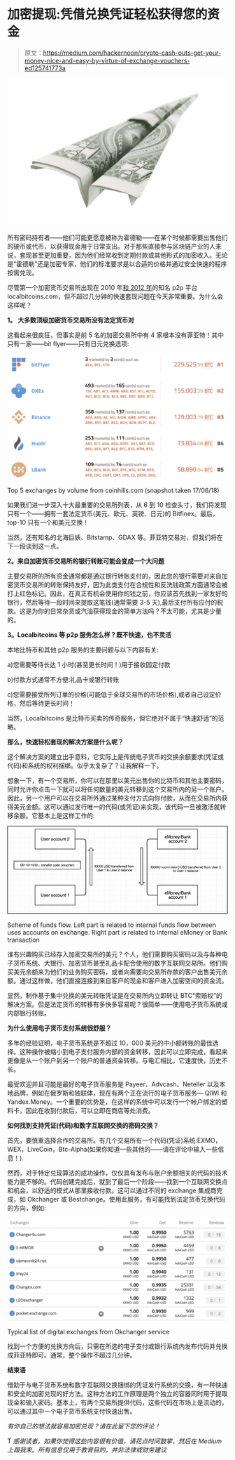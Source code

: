 # 加密提现:凭借兑换凭证轻松获得您的资金

> 原文：<https://medium.com/hackernoon/crypto-cash-outs-get-your-money-nice-and-easy-by-virtue-of-exchange-vouchers-ed125741773a>

![](img/385bb8c2e77123b77d9f34317e6eb130.png)

所有密码持有者——他们可能更愿意被称为霍德勒——在某个时候都需要出售他们的硬币或代币，以获得现金用于日常支出。对于那些直接参与区块链产业的人来说，套现甚至更加重要，因为他们经常收到定期付款或其他形式的加密收入。无论是“霍德勒”还是加密专家，他们的标准要求是以合适的价格并通过安全快速的程序按需兑现。

尽管第一个加密货币交易所出现在 2010 年[和 2012 年](https://ru.wikipedia.org/wiki/Mt.Gox)的知名 p2p 平台 localbitcoins.com，但不超过几分钟的快速套现问题在今天非常重要。为什么会这样呢？

**1。** **大多数顶级加密货币交易所没有法定货币对**

这看起来很疯狂，但事实是前 5 名的加密交易所中有 4 家根本没有菲亚特！其中只有一家——bit flyer——只有日元兑换选项:

![](img/0380b59c439c2e3bc63a3087704b96fb.png)

Top 5 exchanges by volume from coinhills.com (snapshot taken 17/06/18)

如果我们进一步深入十大最重要的交易所列表，从 6 到 10 检查头寸，我们将发现只有一个——拥有一套法定货币(美元、欧元、英镑、日元)的 Bitfinex。最后，top-10 只有一个和美元交换！

当然，还有知名的北海巨妖、Bitstamp、GDAX 等。菲亚特交易对，但我们将在下一段谈到这一点。

**2。来自加密货币交易所的银行转账可能会变成一个大问题**

主要交易所的所有资金通常都是通过银行转账支付的，因此您的银行需要对来自加密货币交易所的转账保持友好，因为此类支付在合规性和反洗钱政策方面通常会被打上红色标记。因此，在真正有机会使用你的钱之前，你应该首先找到一家友好的银行，然后等待一段时间来提取这笔钱(通常需要 3-5 天),最后支付所有应付的税款。这是为你的日常杂货或汽油获得现金的简单方法吗？不太可能，尤其是少量的。

**3。Localbitcoins 等 p2p 服务怎么样？既不快速，也不灵活**

本地比特币和其他 p2p 服务的主要问题与以下内容有关:

a)您需要等待长达 1 小时(甚至更长时间！)用于接收固定付款

b)付款方式通常不方便:礼品卡或银行转账

c)您需要接受所列订单的价格(可能低于全球交易所的市场价格),或者自己设定价格，然后等待更长时间！

当然，Localbitcoins 是比特币买卖的传奇服务，但它绝对不属于“快速舒适”的范畴。

**那么，快速轻松套现的解决方案是什么呢？**

这个解决方案的建立出乎意料，它实际上是传统电子货币的交换余额要求(凭证或代码)和系统的权利捆绑。似乎太复杂了？让我解释一下。

想象一下，有一个交易所，你可以在那里以美元出售你的比特币和其他主要密码，同时允许你点击一下就可以将任何数量的美元转移到这个交易所内的另一个账户。因此，另一个用户可以在交易所外通过某种支付方式向你付款，从而在交易所内获得美元金额。这可以通过发行唯一的代码(或凭证)来实现，该代码一旦被激活就转移余额。它基本上是这样工作的:

![](img/163cb19a89069db8d31d2e630dd68ed0.png)

Scheme of funds flow. Left part is related to internal funds flow between uses accounts on exchange. Right part is related to internal eMoney or Bank transaction

谁有兴趣购买已经存入加密交易所的美元？个人，他们需要购买密码以及与各种电子货币系统、大银行、加密货币甚至礼品卡配合使用的数字互联网交易所。他们购买美元余额来为他们的业务购买密码，或者向需要向交易所存款的客户出售美元余额。通过这样做，他们直接连接到来自客户的现金和客户进入加密空间的资金流。

显然，制作基于集中兑换的美元转账凭证是在交易所内立即转让 BTC“索赔权”的解决方案。但是法定货币的转移有多快多容易呢？很简单——使用电子货币系统或内部银行转账。

**为什么使用电子货币支付系统很舒服？**

多年的经验证明，电子货币系统是不超过
10，000 美元的中小额转账的最佳选择。这种操作被缩小到电子支付服务内部的资金转移，因此可以立即完成，看起来更像是从一个账户到另一个账户的普通资金转移。与电汇相比，它速度快，历史不长。

最受欢迎并且可能是最好的电子货币服务是 Payeer、Advcash、Neteller 以及本地品牌，例如在俄罗斯和独联体，现在有两个正在流行的电子货币服务— QIWI 和 Yandex.Money。一个重要的优势是，在这样的系统中可以发行一个帐户绑定的塑料卡，因此在收到付款后，可以立即在商店等处消费。

**如何找到支持凭证(代码)和数字互联网交换的密码交换？**

首先，要慎重选择合作的交易所。有几个交易所有一个代码(凭证)系统:EXMO，WEX，LiveCoin，Btc-Alpha(如果你知道一些其他的——请在评论中输入一些信息！).

然而，对于特定兑现算法的成功操作，仅仅具有发布与账户余额相关的代码的技术能力是不够的。代码创建完成后，就到了最后一个阶段——找到一个互联网交换点和机会，以舒适的模式从那里接收付款。这可以通过不同的 exchange 集成商完成，如 Okchanger 或 Bestchange。使用此服务，有可能找到法定货币兑换代码的方向，例如:

![](img/176c07672b357ccf2b301ef1e5c74dc1.png)

Typical list of digital exchanges from Okchanger service

找到一个方便的兑换方向后，只需在所选的电子支付或银行系统内发布代码并兑换成菲亚特即可。通常，整个操作不超过几分钟。

**结束语**

借助于与电子货币系统和数字互联网交换捆绑的凭证发行系统的交换，有一种快速和安全的加密兑现的好方法。这种方法的工作原理是两个独立的容器同时用于提取现金和输入密码。基本上，有两个交易所提供代码，这些代码在市场上是流动的，可以通过其中一个电子货币系统支付快速出售。

*有你自己的想法就容易加密兑现？请在此留下您的评论！*

T *感谢读者。如果你觉得这些内容很有价值，请花点时间鼓掌，然后在 Medium 上跟我来。所有信息仅用于教育目的，并非法律或财务建议*